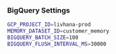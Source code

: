 ### BigQuery Settings

```bash
GCP_PROJECT_ID=livhana-prod
MEMORY_DATASET_ID=customer_memory
BIGQUERY_BATCH_SIZE=100
BIGQUERY_FLUSH_INTERVAL_MS=30000
```
